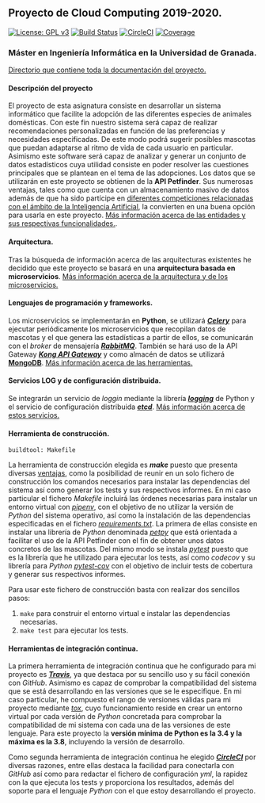 ## Proyecto de Cloud Computing 2019-2020.

[![License: GPL v3](https://img.shields.io/badge/License-GPLv3-blue.svg)](https://www.gnu.org/licenses/gpl-3.0)
[![Build Status](https://travis-ci.org/lidiasm/ProyectoCC.svg?branch=master)](https://travis-ci.org/lidiasm/ProyectoCC)
[![CircleCI](https://circleci.com/gh/lidiasm/ProyectoCC/tree/master.svg?style=svg)](https://circleci.com/gh/lidiasm/ProyectoCC/tree/master)
[![Coverage](https://codecov.io/gh/lidiasm/ProyectoCC/branch/master/graphs/badge.svg)](https://codecov.io/gh/lidiasm/ProyectoCC)

### Máster en Ingeniería Informática en la Universidad de Granada.

[Directorio que contiene toda la documentación del proyecto.](https://github.com/lidiasm/ProyectoCC/tree/master/docs)

#### Descripción del proyecto

El proyecto de esta asignatura consiste en desarrollar un sistema informático que facilite la adopción de las diferentes especies de animales domésticas. Con este fin nuestro sistema será capaz de realizar recomendaciones personalizadas en función de las preferencias y necesidades especificadas. De este modo podrá sugerir posibles mascotas que puedan adaptarse al ritmo de vida de cada usuario en particular. Asimismo este software será capaz de analizar y generar un conjunto de datos estadísticos cuya utilidad consiste en poder resolver las cuestiones principales que se plantean en el tema de las adopciones. 
Los datos que se utilizarán en este proyecto se obtienen de la **API Petfinder**. Sus numerosas ventajas, tales como que cuenta con un almacenamiento masivo de datos además de que ha sido partícipe en [diferentes competiciones relacionadas con el ámbito de la Inteligencia Artificial](https://www.linkedin.com/pulse/kaggle-competition-multi-class-classification-image-alexandra), la convierten en una buena opción para usarla en este proyecto.
[Más información acerca de las entidades y sus respectivas funcionalidades.](https://github.com/lidiasm/ProyectoCC/blob/master/docs/entidades.md).

#### Arquitectura.

Tras la búsqueda de información acerca de las arquitecturas existentes he decidido que este proyecto se basará en una **arquitectura basada en microservicios**. [Más información acerca de la arquitectura y de los microservicios.](https://github.com/lidiasm/ProyectoCC/blob/master/docs/ampliacion_microservicios.md)

#### Lenguajes de programación y frameworks.

Los microservicios se implementarán en **Python**, se utilizará [***Celery***](http://www.celeryproject.org/) para ejecutar periódicamente los microservicios que recopilan datos de mascotas y el que genera las estadísticas a partir de ellos, se comunicarán con el *broker* de mensajería [***RabbitMQ***](https://www.rabbitmq.com/). También se hará uso de la API Gateway [***Kong API Gateway***](https://konghq.com/solutions/gateway/) y como almacén de datos se utilizará **[MongoDB](https://dzone.com/articles/comparing-mongodb-amp-mysql)**. [Más información acerca de las herramientas.](https://github.com/lidiasm/ProyectoCC/blob/master/docs/lenguajes_y_herramientas.md)

#### Servicios LOG y de configuración distribuida.

Se integrarán un servicio de *loggin* mediante la librería [***logging***](https://www.ionos.es/digitalguide/paginas-web/desarrollo-web/logging-de-python/) de Python y el servicio de configuración distribuida [***etcd***](https://etcd.io/). [Más información acerca de estos servicios.](https://github.com/lidiasm/ProyectoCC/blob/master/docs/servicios.md)

#### Herramienta de construcción.

    buildtool: Makefile

La herramienta de construcción elegida es ***make*** puesto que presenta diversas [ventajas](http://www.chuidiang.org/clinux/herramientas/makefile.php), como la posibilidad de reunir en un solo fichero de construcción los comandos necesarios para instalar las dependencias del sistema así como generar los tests y sus respectivos informes. En mi caso particular el fichero *Makefile* incluirá las órdenes necesarias para instalar un entorno virtual con [*pipenv*](https://pipenv-fork.readthedocs.io/en/latest/), con el objetivo de no utilizar la versión de *Python* del sistema operativo, así como la instalación de las dependencias especificadas en el fichero [*requirements.txt*](https://github.com/lidiasm/ProyectoCC/blob/master/requirements.txt). La primera de ellas consiste en instalar una librería de *Python* denominada [*petpy*](https://pypi.org/project/petpy/) que está orientada a facilitar el uso de la API Petfinder con el fin de obtener unos datos concretos de las mascotas. Del mismo modo se instala [*pytest*](https://docs.pytest.org/en/latest/) puesto que es la librería que he utilizado para ejecutar los tests, así como *codecov* y su librería para *Python* [*pytest-cov*](https://pypi.org/project/pytest-cov/) con el objetivo de incluir tests de cobertura y generar sus respectivos informes.

Para usar este fichero de construcción basta con realizar dos sencillos pasos:

1. `make` para construir el entorno virtual e instalar las dependencias necesarias.
2. `make test` para ejecutar los tests.

#### Herramientas de integración continua.

La primera herramienta de integración continua que he configurado para mi proyecto es [***Travis***](https://docs.travis-ci.com/), ya que destaca por su sencillo uso y su fácil conexión con *GitHub*. Asimismo es capaz de comprobar la compatibilidad del sistema que se está desarrollando en las versiones que se le especifique. En mi caso particular, he compuesto el rango de versiones válidas para mi proyecto mediante [*tox*](https://pypi.org/project/tox/), cuyo funcionamiento reside en crear un entorno virtual por cada versión de *Python* concretada para comprobar la compatibilidad de mi sistema con cada una de las versiones de este lenguaje. Para este proyecto la **versión mínima de Python es la 3.4 y la máxima es la 3.8**, incluyendo la versión de desarrollo.

Como segunda herramienta de integración continua he elegido [***CircleCI***](https://circleci.com/) por diversas razones, entre ellas destaca la facilidad para conectarla con *GitHub* así como para redactar el fichero de configuración *yml*, la rapidez con la que ejecuta los tests y proporciona los resultados, además del soporte para el lenguaje *Python* con el que estoy desarrollando el proyecto.  